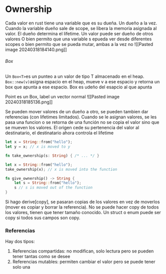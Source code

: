 # Ownership 
Cada valor en rust tiene una variable que es su dueña. Un dueño a la vez. Cuando la variable dueño sale de scope, se libera la memoria asignada al valor. El dueño determina el lifetime. Un valor puede ser dueño de otros valores
O bien permito que una variable s epueda ver desde diferentes scopes o bien permito que se pueda mutar, ambas a la vez no
![[Pasted image 20240318184140.png]]

###### Box
Un `Box<T>`es un punteo a un valor de tipo T almacenado en el heap. `Box::new(v)`asigna espacio en el heap, mueve v a ese espacio y retorna un box que apunta a ese espacio. Box es udeño del esapcio al que apunta

Point es un Box, label un vector normal
![[Pasted image 20240318185136.png]]

Se pueden mover valores de un dueño a otro, se pueden tambien dar referencias (con lifetimes limitados). Cuando se le asignan valores, se les pasa una funcion o se retorna de una función no se copia el valor sino que se mueven los valores. 
El origen cede su pertenencia del valor al destinatario, el destinatario ahora controla el lifetime
```rust
let x = String::from("hello");
let y = x; // x is moved to y
```

```rust
fn take_ownership(s: String) { /* ... */ }

let x = String::from("hello");
take_ownership(x); // x is moved into the function
```

```rust 
fn give_ownership() -> String {
    let s = String::from("hello");
    s // s is moved out of the function
}
```

Si hago derive[copy], se pasaran copias de los valores en vez de moverlos (mover es copiar y borrar la referencia). No se puede hacer copy de todos los valores, tienen que tener tamaño conocido. Un struct o enum puede ser copy si todos sus campos son copy.

### Referencias
Hay dos tipos:
1. Referencias compartidas: no modifican, solo lectura pero se pueden tener tantas como se desee
2. Referencias mutables: permiten cambiar el valor pero se puede tener solo una